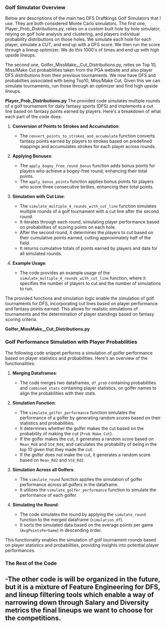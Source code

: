 ### Golf Simulator Overview ###
Below are descriptions of the main two DFS Draftkings Golf Simulators that I use. They are both considered Monte Carlo simulators. 
The first one, Player_Prob_Distributions.py, relies on a custom built hole by hole
simulator, relying on golf hole analysis and clustering, and players individual probability distributions on those holes. We simulate each hole for each player, simulate a
CUT, and end up with a DFS score. We then run the score through a lineup optimizer. We do this 1000's of times and end up with high upside lineups. 

The second one, Golfer_MissMake__Cut_Distributions.py, relies on Top 10, Miss/Make Cut probabilities taken from the PGA website and also player DFS distributions from their
previous tournaments. We now have DFS and probabilties associated with being Top10, Miss/Make Cut. Given this we can simulate tournaments, run those through an optimizer
and find high upside lineups.

**Player_Prob_Distributions.py**
The provided code simulates multiple rounds of a golf tournament for daily fantasy sports (DFS) and implements a cut line based on fantasy points earned by players. Here's a breakdown of what each part of the code does:

1. **Conversion of Points to Strokes and Accumulation**:
   - The `convert_points_to_strokes_and_accumulate` function converts fantasy points earned by players to strokes based on predefined mappings and accumulates strokes for each player across rounds.

2. **Applying Bonuses**:
   - The `apply_bogey_free_round_bonus` function adds bonus points for players who achieve a bogey-free round, enhancing their total points.
   - The `apply_bonus_points` function applies bonus points for players who score three consecutive birdies, enhancing their total points.

3. **Simulation with Cut Line**:
   - The `simulate_multiple_4_rounds_with_cut_line` function simulates multiple rounds of a golf tournament with a cut line after the second round.
   - It iterates through each round, simulating player performance based on probabilities of scoring points on each hole.
   - After the second round, it determines the players to cut based on their cumulative points earned, cutting approximately half of the field.
   - It returns cumulative totals of points earned by players and data for all simulated rounds.

4. **Example Usage**:
   - The code provides an example usage of the `simulate_multiple_4_rounds_with_cut_line` function, where it specifies the number of players to cut and the number of simulations to run.

The provided functions and simulation logic enable the simulation of golf tournaments for DFS, incorporating cut lines based on player performance and fantasy points earned. This allows for realistic simulations of tournaments and the determination of player standings based on fantasy scoring criteria.




**Golfer_MissMake__Cut_Distributions.py**

### Golf Performance Simulation with Player Probabilities ###

The following code snippet performs a simulation of golfer performance based on player statistics and probabilities. Here's an overview of the functionalities:

1. **Merging Dataframes**:
   - The code merges two dataframes, `df_prob` containing probabilities and `combined_stats` containing player statistics, on golfer names to align the probabilities with their stats.

2. **Simulation Function**:
   - The `simulate_golfer_performance` function simulates the performance of a golfer by generating random scores based on their statistics and probabilities.
   - It determines whether the golfer makes the cut based on the probability of making the cut (`Prob Make Cut`).
   - If the golfer makes the cut, it generates a random score based on `Mean_Rd4` and `Std_Rd4`, and calculates the probability of being in the top 10 given that they made the cut.
   - If the golfer does not make the cut, it generates a random score based on `Mean_Rd2` and `Std_Rd2`.

3. **Simulation Across all Golfers**:
   - The `simulate_round` function applies the simulation of golfer performance across all golfers in the dataframe.
   - It utilizes the `simulate_golfer_performance` function to simulate the performance of each golfer.

4. **Simulating the Round**:
   - The code simulates the round by applying the `simulate_round` function to the merged dataframe (`simulation_df`).
   - It sorts the simulated data based on the average points per game (`AvgPointsPerGame`) in descending order.

This functionality enables the simulation of golf tournament rounds based on player statistics and probabilities, providing insights into potential player performances.


### The Rest of the Code ###
  -The other code is will be organized in the future, but it is a mixture of Feature Engineering for DFS, and lineup filtering tools which enable 
  a way of narrowing down through Salary and Diversity metrics the final lineups we want to choose for the competitions.
--- 

